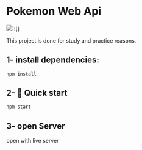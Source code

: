 # Pokemon Web Api 
![](https://img.shields.io/badge/-javascript-yellow) ![]

This project is done for study and practice reasons.



## 1- install dependencies:

```sh
npm install
```

## 2- 🚀 Quick start

```sh
npm start
```

## 3- open Server

open with live server
